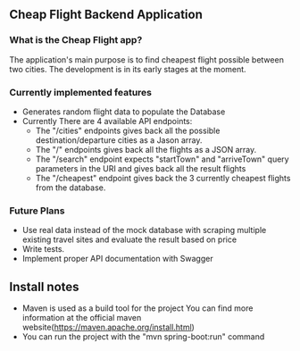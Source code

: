 ## Cheap Flight Backend Application

### What is the Cheap Flight app?
The application's main purpose is to find cheapest flight possible 
between two cities. The development is  in its early stages at the moment.

### Currently implemented features

* Generates random flight data to populate the Database
* Currently There are 4 available API endpoints:
    * The "/cities" endpoints gives back all the possible destination/departure cities as a Jason array.
    * The "/" endpoints gives back all the flights as a JSON array.
    * The "/search" endpoint  expects "startTown" and "arriveTown" query parameters in the URI and gives 
    back all the result flights
    * The "/cheapest" endpoint gives back the 3 currently cheapest flights from the database.

### Future Plans
* Use real data instead of the mock database with scraping multiple existing travel sites
and evaluate the result based on price
* Write tests.
* Implement proper API documentation with Swagger

## Install notes
* Maven is used as a build tool for the project 
You can find more information at the official maven website(https://maven.apache.org/install.html)
* You can run the project with the "mvn spring-boot:run" command